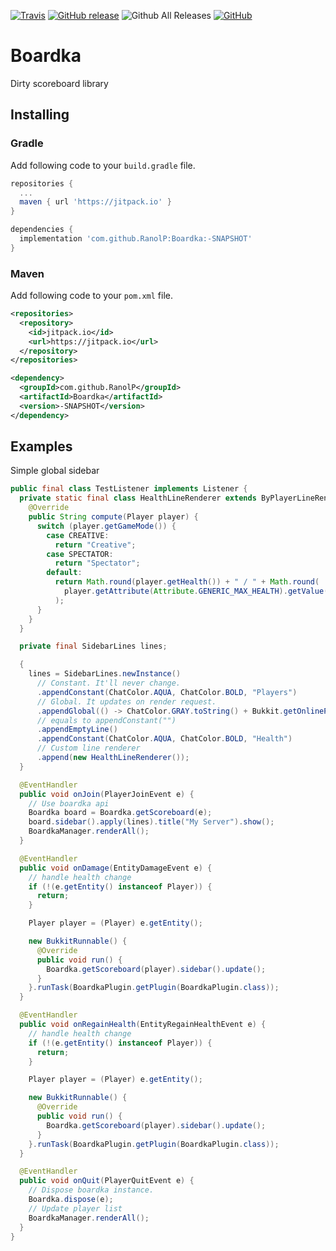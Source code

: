 [![Travis](https://img.shields.io/travis/RanolP/Boardka.svg)](https://travis-ci.org/RanolP/Boardka)
[![GitHub release](https://img.shields.io/github/release/RanolP/Boardka.svg)](https://github.com/RanolP/Boardka/releases)
![Github All Releases](https://img.shields.io/github/downloads/RanolP/Boardka/total.svg)
[![GitHub](https://img.shields.io/github/license/RanolP/Boardka.svg)](https://github.com/RanolP/Boardka/blob/master/LICENSE)

# Boardka

Dirty scoreboard library

## Installing

### Gradle

Add following code to your `build.gradle` file.

```gradle
repositories {
  ...
  maven { url 'https://jitpack.io' }
}

dependencies {
  implementation 'com.github.RanolP:Boardka:-SNAPSHOT'
}
```

### Maven

Add following code to your `pom.xml` file.

```xml
<repositories>
  <repository>
    <id>jitpack.io</id>
    <url>https://jitpack.io</url>
  </repository>
</repositories>

<dependency>
  <groupId>com.github.RanolP</groupId>
  <artifactId>Boardka</artifactId>
  <version>-SNAPSHOT</version>
</dependency>
```

## Examples

Simple global sidebar

```java
public final class TestListener implements Listener {
  private static final class HealthLineRenderer extends ByPlayerLineRenderer {
    @Override
    public String compute(Player player) {
      switch (player.getGameMode()) {
        case CREATIVE:
          return "Creative";
        case SPECTATOR:
          return "Spectator";
        default:
          return Math.round(player.getHealth()) + " / " + Math.round(
            player.getAttribute(Attribute.GENERIC_MAX_HEALTH).getValue()
          );
      }
    }
  }

  private final SidebarLines lines;

  {
    lines = SidebarLines.newInstance()
      // Constant. It'll never change.
      .appendConstant(ChatColor.AQUA, ChatColor.BOLD, "Players")
      // Global. It updates on render request.
      .appendGlobal(() -> ChatColor.GRAY.toString() + Bukkit.getOnlinePlayers().size())
      // equals to appendConstant("")
      .appendEmptyLine()
      .appendConstant(ChatColor.AQUA, ChatColor.BOLD, "Health")
      // Custom line renderer
      .append(new HealthLineRenderer());
  }

  @EventHandler
  public void onJoin(PlayerJoinEvent e) {
    // Use boardka api
    Boardka board = Boardka.getScoreboard(e);
    board.sidebar().apply(lines).title("My Server").show();
    BoardkaManager.renderAll();
  }

  @EventHandler
  public void onDamage(EntityDamageEvent e) {
    // handle health change
    if (!(e.getEntity() instanceof Player)) {
      return;
    }

    Player player = (Player) e.getEntity();

    new BukkitRunnable() {
      @Override
      public void run() {
        Boardka.getScoreboard(player).sidebar().update();
      }
    }.runTask(BoardkaPlugin.getPlugin(BoardkaPlugin.class));
  }

  @EventHandler
  public void onRegainHealth(EntityRegainHealthEvent e) {
    // handle health change
    if (!(e.getEntity() instanceof Player)) {
      return;
    }

    Player player = (Player) e.getEntity();

    new BukkitRunnable() {
      @Override
      public void run() {
        Boardka.getScoreboard(player).sidebar().update();
      }
    }.runTask(BoardkaPlugin.getPlugin(BoardkaPlugin.class));
  }

  @EventHandler
  public void onQuit(PlayerQuitEvent e) {
    // Dispose boardka instance.
    Boardka.dispose(e);
    // Update player list
    BoardkaManager.renderAll();
  }
}
```
